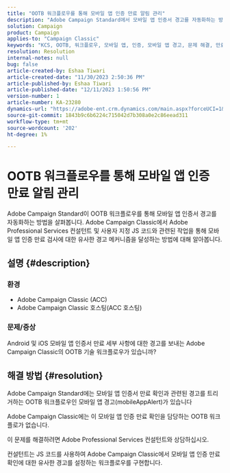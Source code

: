 ```yaml
---
title: "OOTB 워크플로우를 통해 모바일 앱 인증 만료 알림 관리"
description: "Adobe Campaign Standard에서 모바일 앱 인증서 경고를 자동화하는 방법에 대해 알아봅니다."
solution: Campaign
product: Campaign
applies-to: "Campaign Classic"
keywords: "KCS, OOTB, 워크플로우, 모바일 앱, 인증, 모바일 앱 경고, 문제 해결, 만료, 만료, 알림"
resolution: Resolution
internal-notes: null
bug: false
article-created-by: Eshaa Tiwari
article-created-date: "11/30/2023 2:50:36 PM"
article-published-by: Eshaa Tiwari
article-published-date: "12/11/2023 1:50:56 PM"
version-number: 1
article-number: KA-23280
dynamics-url: "https://adobe-ent.crm.dynamics.com/main.aspx?forceUCI=1&pagetype=entityrecord&etn=knowledgearticle&id=0eb138cc-8f8f-ee11-8179-6045bd006b3d"
source-git-commit: 1843b9c6b6224c715042d7b308a0e2c86eead311
workflow-type: tm+mt
source-wordcount: '202'
ht-degree: 1%

---
```


# OOTB 워크플로우를 통해 모바일 앱 인증 만료 알림 관리


Adobe Campaign Standard이 OOTB 워크플로우를 통해 모바일 앱 인증서 경고를 자동화하는 방법을 살펴봅니다. Adobe Campaign Classic에서 Adobe Professional Services 컨설턴트 및 사용자 지정 JS 코드와 관련된 작업을 통해 모바일 앱 인증 만료 검사에 대한 유사한 경고 메커니즘을 달성하는 방법에 대해 알아봅니다.

## 설명 {#description}


### 환경

- Adobe Campaign Classic (ACC)
- Adobe Campaign Classic 호스팅(ACC 호스팅)


### 문제/증상

Android 및 iOS 모바일 앱 인증서 만료 세부 사항에 대한 경고를 보내는 Adobe Campaign Classic의 OOTB 기술 워크플로우가 있습니까?




## 해결 방법 {#resolution}


Adobe Campaign Standard에는 모바일 앱 인증서 만료 확인과 관련된 경고를 트리거하는 OOTB 워크플로우인 모바일 앱 경고(mobileAppAlert)가 있습니다

Adobe Campaign Classic에는 이 모바일 앱 인증 만료 확인을 담당하는 OOTB 워크플로가 없습니다.

이 문제를 해결하려면 Adobe Professional Services 컨설턴트와 상담하십시오.

컨설턴트는 JS 코드를 사용하여 Adobe Campaign Classic에서 모바일 앱 인증 만료 확인에 대한 유사한 경고를 설정하는 워크플로우를 구현합니다.

